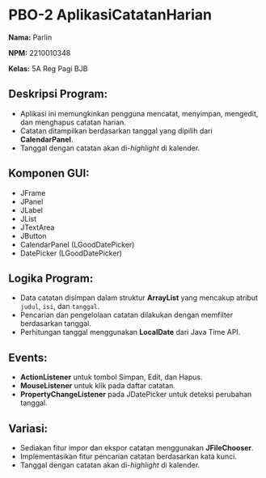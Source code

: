 # PBO-2 AplikasiCatatanHarian

**Nama:** Parlin

**NPM:** 2210010348

**Kelas:** 5A Reg Pagi BJB 

## Deskripsi Program:
- Aplikasi ini memungkinkan pengguna mencatat, menyimpan, mengedit, dan menghapus catatan harian.
- Catatan ditampilkan berdasarkan tanggal yang dipilih dari **CalendarPanel**.
- Tanggal dengan catatan akan di-*highlight* di kalender.

## Komponen GUI:
- JFrame  
- JPanel  
- JLabel  
- JList  
- JTextArea  
- JButton  
- CalendarPanel (LGoodDatePicker)  
- DatePicker (LGoodDatePicker)

## Logika Program:
- Data catatan disimpan dalam struktur **ArrayList** yang mencakup atribut `judul`, `isi`, dan `tanggal`.  
- Pencarian dan pengelolaan catatan dilakukan dengan memfilter berdasarkan tanggal.  
- Perhitungan tanggal menggunakan **LocalDate** dari Java Time API.  

## Events:
- **ActionListener** untuk tombol Simpan, Edit, dan Hapus.  
- **MouseListener** untuk klik pada daftar catatan.  
- **PropertyChangeListener** pada JDatePicker untuk deteksi perubahan tanggal.  

## Variasi:
- Sediakan fitur impor dan ekspor catatan menggunakan **JFileChooser**.  
- Implementasikan fitur pencarian catatan berdasarkan kata kunci.  
- Tanggal dengan catatan akan di-*highlight* di kalender.
